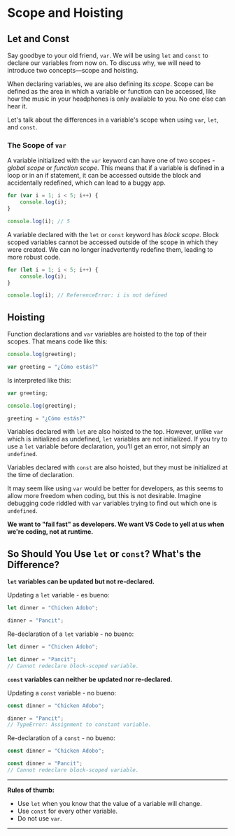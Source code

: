 # Scope and Hoisting

## Let and Const
Say goodbye to your old friend, `var`. We will be using `let` and `const` to declare our variables from now on. To discuss why, we will need to introduce two concepts—scope and hoisting.

When declaring variables, we are also defining its *scope*. Scope can be defined as the area in which a variable or function can be accessed, like how the music in your headphones is only available to you. No one else can hear it.

Let's talk about the differences in a variable's scope when using `var`, `let`, and `const`.

### The Scope of `var`
A variable initialized with the `var` keyword can have one of two scopes - *global scope* or *function scope*. This means that if a variable is defined in a loop or in an if statement, it can be accessed outside the block and accidentally redefined, which can lead to a buggy app.

```js
for (var i = 1; i < 5; i++) {
    console.log(i);
}

console.log(i); // 5
```

A variable declared with the `let` or `const` keyword has *block scope*. Block scoped variables cannot be accessed outside of the scope in which they were created. We can no longer inadvertently redefine them, leading to more robust code.

```js
for (let i = 1; i < 5; i++) {
    console.log(i);
}

console.log(i); // ReferenceError: i is not defined
```

## Hoisting

Function declarations and `var` variables are hoisted to the top of their scopes. That means code like this:

```js
console.log(greeting);

var greeting = "¿Cómo estás?"
```
Is interpreted like this:

```js
var greeting;

console.log(greeting);

greeting = "¿Cómo estás?"
```

Variables declared with `let` are also hoisted to the top. However, unlike `var` which is initialized as undefined, `let` variables are not initialized. If you try to use a `let` variable before declaration, you'll get an error, not simply an `undefined`.

Variables declared with `const` are also hoisted, but they must be initialized at the time of declaration.

It may seem like using `var` would be better for developers, as this seems to allow more freedom when coding, but this is not desirable. Imagine debugging code riddled with `var` variables trying to find out which one is `undefined`.

**We want to "fail fast" as developers. We want VS Code to yell at us when we're coding, not at runtime.**

## So Should You Use `let` or `const`? What's the Difference?

**`let` variables can be updated but not re-declared.**

Updating a `let` variable - es bueno:

```js
let dinner = "Chicken Adobo";

dinner = "Pancit"; 
```
Re-declaration of a `let` variable - no bueno:
```js
let dinner = "Chicken Adobo";

let dinner = "Pancit";
// Cannot redeclare block-scoped variable.
```

**`const` variables can neither be updated nor re-declared.**

Updating a `const` variable - no bueno:
```js
const dinner = "Chicken Adobo";

dinner = "Pancit"; 
// TypeError: Assignment to constant variable.
```
Re-declaration of a `const` - no bueno:
```js
const dinner = "Chicken Adobo";

const dinner = "Pancit";
// Cannot redeclare block-scoped variable.
```

---

**Rules of thumb:**

- Use `let` when you know that the value of a variable will change.
- Use `const` for every other variable.
- Do not use `var`.
- ---